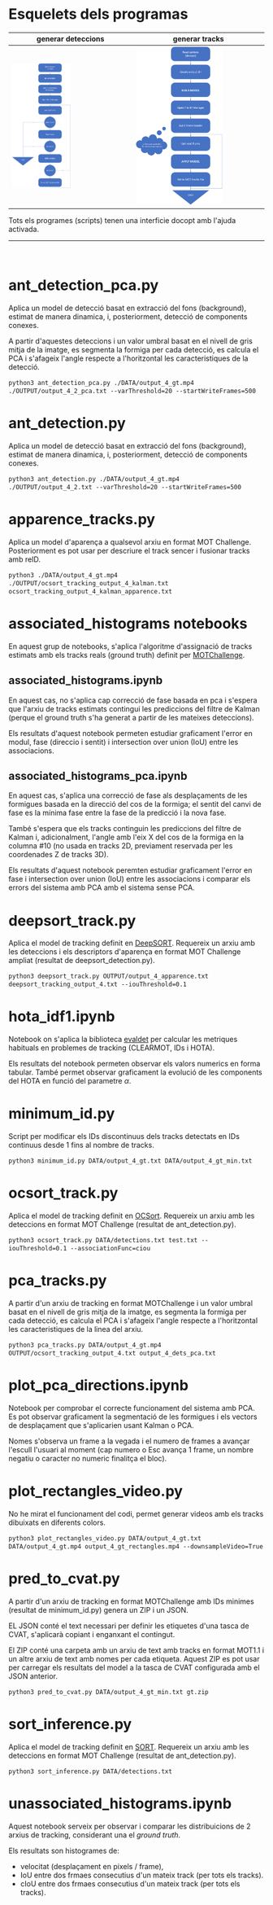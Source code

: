 
# Esquelets dels programas

<!---
![EsqueletDeteccions](./DATA/readme_images/EsqueletDeteccions.png)
-->

| generar deteccions | generar tracks |
| --- | --- |
| <img src="./DATA/readme_images/EsqueletDeteccions.png" alt="EsqueletDeteccions" width="50%" title="EsqueletDeteccions" /> | <img src="./DATA/readme_images/EsqueletTracking.png" alt="EsqueletTracking" width="69%" title="EsqueletTracking" /> |

Tots els programes (scripts) tenen una interficie docopt amb l'ajuda activada.


---
<br>


# ant_detection_pca.py

Aplica un model de detecció basat en extracció del fons (background), estimat de manera dinamica, i, posteriorment, detecció de components conexes.

A partir d'aquestes deteccions i un valor umbral basat en el nivell de gris mitja de la imatge, es segmenta la formiga per cada detecció, es calcula el PCA i s'afageix l'angle respecte a l'horitzontal les caracteristiques de la detecció.

    python3 ant_detection_pca.py ./DATA/output_4_gt.mp4 ./OUTPUT/output_4_2_pca.txt --varThreshold=20 --startWriteFrames=500

# ant_detection.py

Aplica un model de detecció basat en extracció del fons (background), estimat de manera dinamica, i, posteriorment, detecció de components conexes.

    python3 ant_detection.py ./DATA/output_4_gt.mp4 ./OUTPUT/output_4_2.txt --varThreshold=20 --startWriteFrames=500

# apparence_tracks.py

Aplica un model d'aparença a qualsevol arxiu en format MOT Challenge. Posteriorment es pot usar per descriure el track sencer i fusionar tracks amb reID.

    python3 ./DATA/output_4_gt.mp4 ./OUTPUT/ocsort_tracking_output_4_kalman.txt ocsort_tracking_output_4_kalman_apparence.txt

# associated_histograms notebooks

En aquest grup de notebooks, s'aplica l'algoritme d'assignació de tracks estimats amb els tracks reals (ground truth) definit per [MOTChallenge](https://arxiv.org/pdf/1603.00831.pdf).

## associated_histograms.ipynb

En aquest cas, no s'aplica cap correcció de fase basada en pca i s'espera que l'arxiu de tracks estimats contingui les prediccions del filtre de Kalman (perque el ground truth s'ha generat a partir de les mateixes deteccions).

Els resultats d'aquest notebook permeten estudiar graficament l'error en modul, fase (direccio i sentit) i intersection over union (IoU) entre les associacions.

## associated_histograms_pca.ipynb

En aquest cas, s'aplica una correcció de fase als desplaçaments de les formigues basada en la direcció del cos de la formiga; el sentit del canvi de fase es la mínima fase entre la fase de la predicció i la nova fase.

També s'espera que els tracks continguin les prediccions del filtre de Kalman i, adicionalment, l'angle amb l'eix X del cos de la formiga en la columna #10 (no usada en tracks 2D, previament reservada per les coordenades Z de tracks 3D).

Els resultats d'aquest notebook peremten estudiar graficament l'error en fase i  intersection over union (IoU) entre les associacions i comparar els errors del sistema amb PCA amb el sistema sense PCA.

# deepsort_track.py

Aplica el model de tracking definit en [DeepSORT](https://arxiv.org/pdf/1703.07402.pdf). Requereix un arxiu amb les deteccions i els descriptors d'aparença en format MOT Challenge ampliat (resultat de deepsort_detection.py).

    python3 deepsort_track.py OUTPUT/output_4_apparence.txt deepsort_tracking_output_4.txt --iouThreshold=0.1

# hota_idf1.ipynb

Notebook on s'aplica la biblioteca [evaldet](https://github.com/tadejsv/EvalDeT) per calcular les metriques habituals en problemes de tracking (CLEARMOT, IDs i HOTA).

Els resultats del notebook permeten observar els valors numerics en forma tabular. També permet observar graficament la evolució de les components del HOTA en funció del parametre $\alpha$.

# minimum_id.py

Script per modificar els IDs discontinuus dels tracks detectats en IDs continuus desde 1 fins al nombre de tracks.

    python3 minimum_id.py DATA/output_4_gt.txt DATA/output_4_gt_min.txt

# ocsort_track.py

Aplica el model de tracking definit en [OCSort](https://arxiv.org/pdf/2203.14360.pdf). Requereix un arxiu amb les deteccions en format MOT Challenge (resultat de ant_detection.py).

    python3 ocsort_track.py DATA/detections.txt test.txt --iouThreshold=0.1 --associationFunc=ciou

# pca_tracks.py

A partir d'un arxiu de tracking en format MOTChallenge i un valor umbral basat en el nivell de gris mitja de la imatge, es segmenta la formiga per cada detecció, es calcula el PCA i s'afageix l'angle respecte a l'horitzontal les caracteristiques de la linea del arxiu.

    python3 pca_tracks.py DATA/output_4_gt.mp4 OUTPUT/ocsort_tracking_output_4.txt output_4_dets_pca.txt

# plot_pca_directions.ipynb

Notebook per comprobar el correcte funcionament del sistema amb PCA. Es pot observar graficament la segmentació de les formigues i els vectors de desplaçament que s'aplicarien usant Kalman o PCA.

Nomes s'observa un frame a la vegada i el numero de frames a avançar l'escull l'usuari al moment (cap numero o Esc avança 1 frame, un nombre negatiu o caracter no numeric finalitça el bloc).

# plot_rectangles_video.py

No he mirat el funcionament del codi, permet generar videos amb els tracks dibuixats en diferents colors.

    python3 plot_rectangles_video.py DATA/output_4_gt.txt DATA/output_4_gt.mp4 output_4_gt_rectangles.mp4 --downsampleVideo=True

# pred_to_cvat.py

A partir d'un arxiu de tracking en format MOTChallenge amb IDs minimes (resultat de minimum_id.py) genera un ZIP i un JSON.

EL JSON conté el text necessari per definir les etiquetes d'una tasca de CVAT, s'aplicarà copiant i enganxant el contingut.

El ZIP conté una carpeta amb un arxiu de text amb tracks en format MOT1.1 i un altre arxiu de text amb nomes per cada etiqueta. Aquest ZIP es pot usar per carregar els resultats del model a la tasca de CVAT configurada amb el JSON anterior.

    python3 pred_to_cvat.py DATA/output_4_gt_min.txt gt.zip

# sort_inference.py

Aplica el model de tracking definit en [SORT](https://arxiv.org/pdf/1602.00763.pdf). Requereix un arxiu amb les deteccions en format MOT Challenge (resultat de ant_detection.py).

    python3 sort_inference.py DATA/detections.txt

# unassociated_histograms.ipynb

Aquest notebook serveix per observar i comparar les distribuicions de 2 arxius de tracking, considerant una el _ground truth_.

Els resultats son histogrames de:
* velocitat (desplaçament en pixels / frame), 
* IoU entre dos frmaes consecutius d'un mateix track (per tots els tracks).
* cIoU entre dos frmaes consecutius d'un mateix track (per tots els tracks).
